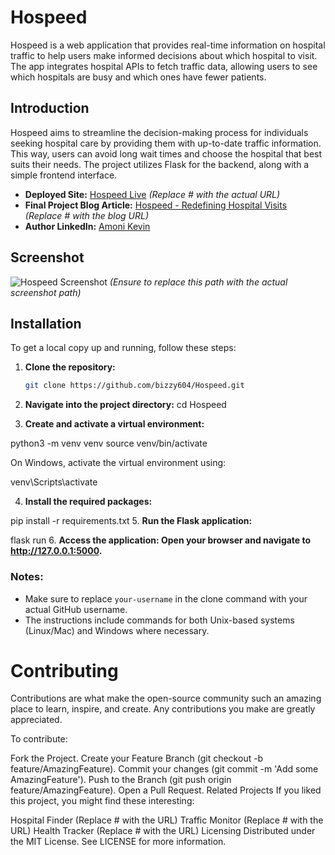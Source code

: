 # Hospeed

Hospeed is a web application that provides real-time information on hospital traffic to help users make informed decisions about which hospital to visit. The app integrates hospital APIs to fetch traffic data, allowing users to see which hospitals are busy and which ones have fewer patients.

## Introduction

Hospeed aims to streamline the decision-making process for individuals seeking hospital care by providing them with up-to-date traffic information. This way, users can avoid long wait times and choose the hospital that best suits their needs. The project utilizes Flask for the backend, along with a simple frontend interface.

- **Deployed Site:** [Hospeed Live](#) *(Replace # with the actual URL)*
- **Final Project Blog Article:** [Hospeed - Redefining Hospital Visits](#) *(Replace # with the blog URL)*
- **Author LinkedIn:** [Amoni Kevin](www.linkedin.com/in/amoni-kevin) 

## Screenshot

![Hospeed Screenshot](path/to/your/screenshot.png) *(Ensure to replace this path with the actual screenshot path)*

## Installation

To get a local copy up and running, follow these steps:

1. **Clone the repository:**
   ```bash
   git clone https://github.com/bizzy604/Hospeed.git
2. **Navigate into the project directory:**
cd Hospeed

3. **Create and activate a virtual environment:**

python3 -m venv venv
source venv/bin/activate

On Windows, activate the virtual environment using:

venv\Scripts\activate

4. **Install the required packages:**

pip install -r requirements.txt
5. **Run the Flask application:**

flask run
6. **Access the application: Open your browser and navigate to http://127.0.0.1:5000.**

### Notes:
- Make sure to replace `your-username` in the clone command with your actual GitHub username.
- The instructions include commands for both Unix-based systems (Linux/Mac) and Windows where necessary.

# Contributing
Contributions are what make the open-source community such an amazing place to learn, inspire, and create. Any contributions you make are greatly appreciated.

To contribute:

Fork the Project.
Create your Feature Branch (git checkout -b feature/AmazingFeature).
Commit your changes (git commit -m 'Add some AmazingFeature').
Push to the Branch (git push origin feature/AmazingFeature).
Open a Pull Request.
Related Projects
If you liked this project, you might find these interesting:

Hospital Finder (Replace # with the URL)
Traffic Monitor (Replace # with the URL)
Health Tracker (Replace # with the URL)
Licensing
Distributed under the MIT License. See LICENSE for more information.
